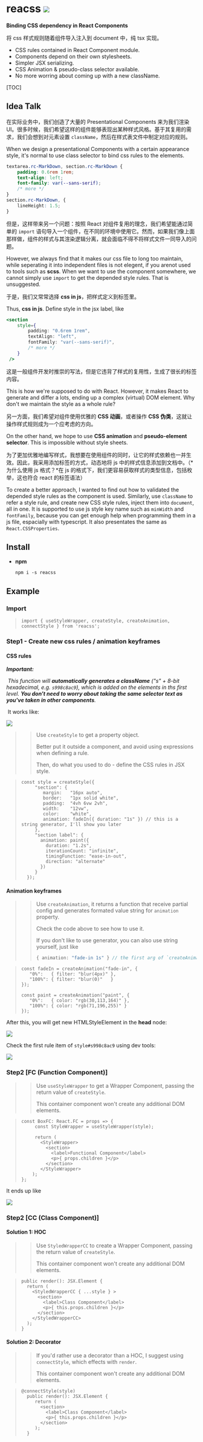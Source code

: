 # reacss    ![](https://img.shields.io/badge/npm-v1.0.1-brightgreen)


**Binding CSS dependency in React Components**

将 css 样式规则随着组件导入注入到 document 中，纯 tsx 实现。

* CSS rules contained in React Component module.
* Components depend on their own stylesheets.
* Simpler JSX serializing.
* CSS Animation & pseudo-class selector available.
* No more worring about coming up with a new className.

[TOC]

## Idea Talk

在实际业务中，我们创造了大量的 Presentational Components 来为我们渲染 UI。很多时候，我们希望这样的组件能够表现出某种样式风格。基于其复用的需求，我们会想到对元素设置 `className`，然后在样式表文件中制定对应的规则。

When we design a presentational Components with a certain appearance style, it's normal to use class selector to bind css rules to the elements.

```css
textarea.rc-MarkDown, section.rc-MarkDown {
    padding: 0.6rem 1rem;
    text-align: left;
    font-family: var(--sans-serif);
    /* more */
}
section.rc-MarkDown, {
    lineHeight: 1.5;
}
```

但是，这样带来另一个问题：按照 React 对组件复用的理念，我们希望能通过简单的 `import` 语句导入一个组件，在不同的环境中使用它。然而，如果我们像上面那样做，组件的样式与其渲染逻辑分离，就会面临不得不将样式文件一同导入的问题。

However, we always find that it makes our css file to long too maintain, while seperating it into independent files is not elegent, if you arenot used to tools such as **scss**. When we want to use the component somewhere, we cannot simply use `import` to get the depended style rules. That is unsuggested.

于是，我们又常常选择 **css in js**，把样式定义到标签里。

Thus, **css in js**. Define style in the jsx label, like

```jsx
<section
    style={
        padding: "0.6rem 1rem",
        textAlign: "left",
        fontFamily: "var(--sans-serif)",
        /* more */
    }
 />
```

这是一般组件开发时推崇的写法，但是它违背了样式的复用性，生成了很长的标签内容。

This is how we're supposed to do with React. However, it makes React to generate and differ a lots, ending up a complex (virtual) DOM element. Why don't we maintain the style as a whole rule? 

另一方面，我们希望对组件使用优雅的 **CSS 动画**，或者操作 **CSS 伪类**，这就让操作样式规则成为一个应考虑的方向。

On the other hand, we hope to use **CSS animation** and **pseudo-element selector**. This is impossible without style sheets.

为了更加优雅地编写样式，我想要在使用组件的同时，让它的样式依赖也一并生效。因此，我采用添加标签的方式，动态地将 js 中的样式信息添加到文档中。（*为什么使用 js 格式？*在 js 的格式下，我们更容易获取样式的类型信息，包括枚举，这也符合 react 的标签语法）

To create a better approach, I wanted to find out how to validated the depended style rules as the component is used. Similarly, use `className` to refer a style rule, and create new CSS style rules, inject them into `document`, all in one. It is supported to use js style key name such as `minWidth` and `fontFamily`, because you can get enough help when programming them in a js file, espacially with typescript. It also presentates the same as `React.CSSProperties`.




## Install

* **npm**

  `npm i -s reacss`
  
  

## Example

### Import

> ```tsx
> import { useStyleWrapper, createStyle, createAnimation, connectStyle } from 'reacss';
> ```



### Step1 - Create new css rules / animation keyframes

#### CSS rules

_**Important:**_

​	_This function will **automatically generates a className** ("s" + 8-bit hexadecimal, e.g. `s998c8ac9`), which is added on the elements in ths first level. **You don't need to worry about taking the same selector text as you've taken in other components**._

​	It works like:

![](https://pic3.zhimg.com/80/v2-ad324f87e08564ba347b66cd101dd94a_720w.jpg)

> > Use `createStyle` to get a property object.
> >
> > Better put it outside a component, and avoid using expressions when defining a rule.
> >
> > Then, do what you used to do - define the CSS rules in JSX style.

> ```tsx
> const style = createStyle({
>      "section": {
>         margin:   "16px auto",
>         border:   "1px solid white",
>         padding:  "4vh 6vw 2vh",
>         width:    "12vw",
>         color:    "white",
>         animation: fadeIn({ duration: "1s" })	// this is a string generator, I'll show you later
>      },
>      "section label": {
>        animation: paint({
>          duration: "1.2s",
>          iterationCount: "infinite",
>          timingFunction: "ease-in-out",
>          direction: "alternate"
>        })
>      }
>   });
> ```

#### Animation keyframes

> > Use `createAnimation`, it returns a function that receive partial config and generates formated value string for `animation` property.
> >
> > Check the code above to see how to use it.
> >
> > If you don't like to use generator, you can also use string yourself, just like
> >
> > ```typescript
> > { animation: "fade-in 1s" }	// the first arg of `createAnimation` 
> > ```

>```tsx
>const fadeIn = createAnimation("fade-in", {
>    "0%":   { filter: "blur(4px)" },
>    "100%": { filter: "blur(0)"   }
>});
>
>const paint = createAnimation("paint", {
>    "0%":   { color: "rgb(30,113,164)" },
>    "100%": { color: "rgb(71,196,255)" }
>});
>```

After this, you will get new HTMLStyleElement in the **head** node:

![](https://pic2.zhimg.com/80/v2-6a07f948c000124f5420d14943049279_720w.png)

Check the first rule item of `style#s998c8ac9` using dev tools:

![](https://pic1.zhimg.com/80/v2-90c476be3db3eae972669d8458ff6ac8_720w.jpg)

### Step2 [FC (Function Component)]

> > Use `useStyleWrapper` to get a Wrapper Component, passing the return value of `createStyle`.
> >
> > This container component won't create any additional DOM elements.

> ```tsx
> const BoxFC: React.FC = props => {
>      const StyleWrapper = useStyleWrapper(style);
>     
>      return (
>        <StyleWrapper>
>          <section>
>            <label>Functional Component</label>
>            <p>{ props.children }</p>
>          </section>
>        </StyleWrapper>
>     );
> };
> ```

It ends up like

![](https://pic4.zhimg.com/80/v2-ad0be663d6a6668e776f3dadcb656e53_720w.jpg)



### Step2 [CC (Class Component)]

#### Solution 1: HOC

> > Use `StyledWrapperCC` to create a Wrapper Component, passing the return value of `createStyle`.
> >
> > This container component won't create any additional DOM elements.

> ```tsx
> public render(): JSX.Element {
>   return (
>     <StyledWrapperCC { ...style } >
>       <section>
>         <label>Class Component</label>
>         <p>{ this.props.children }</p>
>       </section>
>     </StyledWrapperCC>
>   );
> }
> ```

#### Solution 2: Decorator

> > If you'd rather use a decorator than a HOC, I suggest using `connectStyle`, which effects with `render`.
> >
> > This container component won't create any additional DOM elements.

> ```tsx
> @connectStyle(style)
>   public render(): JSX.Element {
>      return (
>        <section>
>          <label>Class Component</label>
>          <p>{ this.props.children }</p>
>        </section>
>      );
>   }
> ```

